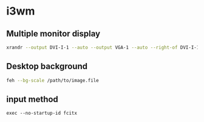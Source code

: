 # i3wm

## Multiple monitor display

```bash
xrandr --output DVI-I-1 --auto --output VGA-1 --auto --right-of DVI-I-1
```

## Desktop background

```bash
feh --bg-scale /path/to/image.file
```

## input method

```basj
exec --no-startup-id fcitx
```
